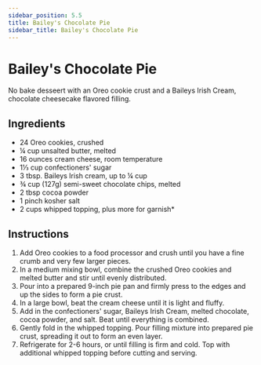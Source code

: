 ```yaml
---
sidebar_position: 5.5
title: Bailey's Chocolate Pie
sidebar_title: Bailey's Chocolate Pie
---
```


# Bailey's Chocolate Pie
No bake desseert with an Oreo cookie crust and a Baileys Irish Cream, chocolate cheesecake flavored filling.

## Ingredients
- 24 Oreo cookies, crushed
- ¼ cup unsalted butter, melted
- 16 ounces cream cheese, room temperature
- 1⅓ cup confectioners' sugar
- 3 tbsp. Baileys Irish cream, up to ¼ cup
- ¾ cup (127g) semi-sweet chocolate chips, melted
- 2 tbsp cocoa powder
- 1 pinch kosher salt
- 2 cups whipped topping, plus more for garnish* 

## Instructions
1. Add Oreo cookies to a food processor and crush until you have a fine crumb and very few larger pieces.
2. In a medium mixing bowl, combine the crushed Oreo cookies and melted butter and stir until evenly distributed.
3. Pour into a prepared 9-inch pie pan and firmly press to the edges and up the sides to form a pie crust.
4. In a large bowl, beat the cream cheese until it is light and fluffy.
5. Add in the confectioners' sugar, Baileys Irish Cream, melted chocolate, cocoa powder, and salt. Beat until everything is combined.
6. Gently fold in the whipped topping. Pour filling mixture into prepared pie crust, spreading it out to form an even layer.
7. Refrigerate for 2-6 hours, or until filling is firm and cold. Top with additional whipped topping before cutting and serving.